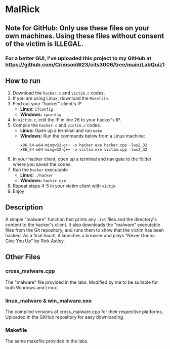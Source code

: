 # MalRick

## Note for GitHub: Only use these files on your own machines. Using these files without consent of the victim is ILLEGAL.
### For a better GUI, I've uploaded this project to my GitHub at https://github.com/CrimsonW23/cits3006/tree/main/LabQuiz1

## How to run
1. Download the `hacker.c` and `victim.c` codes.
2. If you are using Linux, download the `Makefile`.
3. Find out your "hacker" client's IP
   - <b>Linux:</b> `ifconfig`
   - <b>Windows:</b> `ipconfig`
4. In `victim.c`, edit the IP in line 26 to your hacker's IP.
5. Compile the `hacker.c` and `victim.c` codes.
   - <b>Linux:</b> Open up a terminal and run `make`
   - <b>Windows:</b> Run the commands below from a Linux machine:
     ```
     x86_64-w64-mingw32-g++ -o hacker.exe hacker.cpp -lws2_32
     x86_64-w64-mingw32-g++ -o victim.exe victim.cpp -lws2_32
     ```
6. In your hacker client, open up a terminal and navigate to the folder where you saved the codes.
7. Run the `hacker` executable
   - <b>Linux:</b> `./hacker`
   - <b>Windows:</b> `hacker.exe`
8. Repeat steps 4-5 in your victim client with `victim`
9. Enjoy

## Description
A simple "malware" function that prints any `.txt` files and the directory's content to the hacker's client. It also downloads the "malware" executable files from the Git repository, and runs them to show that the victim has been hacked. As a final touch, it launches a browser and plays "Never Gonna Give You Up" by Rick Astley.

## Other Files
### cross_malware.cpp
The "malware" file provided in the labs. Modified by me to be suitable for both Windows and Linux.
### linux_malware & win_malware.exe
The compiled versions of cross_malware.cpp for their respective platforms. Uploaded in the GitHub repository for easy downloading.
### Makefile
The same makefile provided in the labs.
